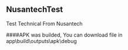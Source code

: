 ## NusantechTest
Test Technical From Nusantech

####APK was builded, You can download file in app\build\outputs\apk\debug
